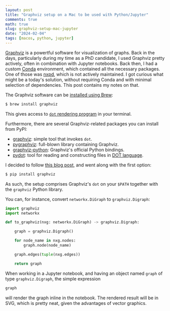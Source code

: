 ```yaml
---
layout: post
title: "Graphviz setup on a Mac to be used with Python/Jupyter"
comments: true
math: true
slug: graphviz-setup-mac-jupyter
date: "2024-02-04"
tags: [macos, python, jupyter]
---
```


[Graphviz](https://graphviz.org) is a powertful software for visualization of graphs. Back in the days, particularly during my time as a PhD candidate, I used Graphviz pretty actively, often in combination with Jupyter notebooks. Back then, I had a custom [Conda](https://docs.conda.io/projects/miniconda/en/latest/) environment, which contained all the necessary packages. One of those was [nxpd](https://github.com/chebee7i/nxpd), which is not actively maintained. I got curious what might be a today's solution, without requiring Conda and with minimal selection of dependencies. This post contains my notes on that.

The Graphviz software can be [installed using Brew](https://formulae.brew.sh/formula/graphviz):

```sh
$ brew install graphviz
```

This gives access to [`dot` rendering program](https://graphviz.org/doc/info/command.html) in your terminal.

Furthermore, there are several Graphviz-related packages you can install from PyPI:

 * [graphviz](https://pypi.org/project/graphviz/): simple tool that invokes `dot`.
 * [pygraphviz](https://pypi.org/project/pygraphviz/): full-blown library containing Graphviz.
 * [graphviz-python](https://pypi.org/project/graphviz-python/): Graphviz's official Python bindings.
 * [pydot](https://pypi.org/project/pydot/): tool for reading and constructing files in [DOT language](https://en.wikipedia.org/wiki/DOT_%28graph_description_language%29).

I decided to follow [this blog post](https://h1ros.github.io/posts/introduction-to-graphviz-in-jupyter-notebook/), and went along with the first option:

```sh
$ pip install graphviz
```

As such, the setup comprises Graphviz's `dot` on your `$PATH` together with the `graphviz` Python library.

You can, for instance, convert `networkx.DiGraph` to `graphviz.Digraph`:

```python
import graphviz
import networkx

def to_graphviz(nxg: networkx.DiGraph) -> graphviz.Digraph:

    graph = graphviz.Digraph()

    for node_name in nxg.nodes:
        graph.node(node_name)    

    graph.edges(tuple(nxg.edges))

    return graph
```

When working in a  Jupyter notebook, and having an object named `graph` of type `graphviz.Digraph`, the simple expression

```python
graph
```

will render the graph inline in the notebook. The rendered result will be in SVG, which is pretty neat, given the advantages of vector graphics. 

